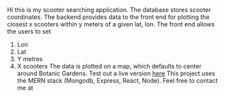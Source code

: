 Hi this is my scooter searching application. 
The database stores scooter coordinates. 
The backend provides data to the front end for plotting the closest x scooters within y meters of a given lat, lon. 
The front end allows the users to set 
1. Lon
2. Lat
3. Y metres
4. X scooters
The data is plotted on a map, which defaults to center around Botanic Gardens.
Test out a live version [here](https://intense-journey-92134.herokuapp.com/)
This project uses the MERN stack (Mongodb, Express, React, Node).
Feel free to contact me at 